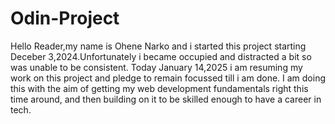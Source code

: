 # Odin-Project
Hello Reader,my name is Ohene Narko and i started  this project starting Deceber 3,2024.Unfortunately i became occupied and distracted a bit so was unable to be consistent.
Today January 14,2025 i am resuming my work on this project and pledge to remain focussed till i am done. 
I am doing this with the aim of getting my web development fundamentals right this time around, 
and then building on it to be skilled enough to have a career in tech.
